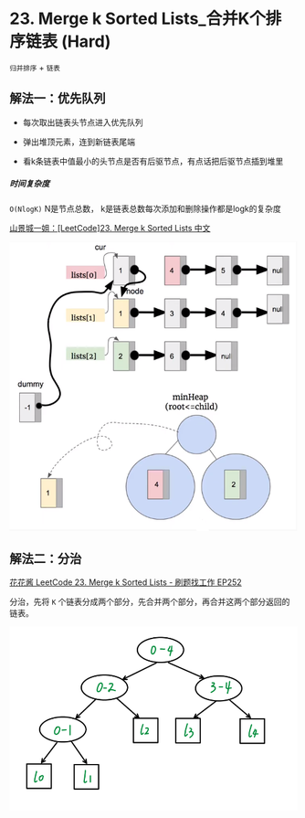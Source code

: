 # 23. Merge k Sorted Lists_合并K个排序链表 (Hard)

`归并排序` + `链表`



## 解法一：优先队列

- 每次取出链表头节点进入优先队列

- 弹出堆顶元素，连到新链表尾端
  
- 看k条链表中值最小的头节点是否有后驱节点，有点话把后驱节点插到堆里

##### 时间复杂度

`O(NlogK)` N是节点总数， k是链表总数每次添加和删除操作都是logk的复杂度



[山景城一姐：[LeetCode]23. Merge k Sorted Lists 中文](https://youtu.be/nGKv8oSs2Jc)

![solve_1](https://raw.githubusercontent.com/KimmiGYH/LeetCode_Notes_Public/master/Section05_Solutions/0023_Merge%20k%20Sorted%20Lists_%E5%90%88%E5%B9%B6K%E4%B8%AA%E6%8E%92%E5%BA%8F%E9%93%BE%E8%A1%A8(Hard)/solve_1.png)



## 解法二：分治

[花花酱 LeetCode 23. Merge k Sorted Lists - 刷题找工作 EP252](https://youtu.be/XqA8bBoEdIY)

分治，先将 `K` 个链表分成两个部分，先合并两个部分，再合并这两个部分返回的链表。



![solve_2](https://raw.githubusercontent.com/KimmiGYH/LeetCode_Notes_Public/master/Section05_Solutions/0023_Merge%20k%20Sorted%20Lists_%E5%90%88%E5%B9%B6K%E4%B8%AA%E6%8E%92%E5%BA%8F%E9%93%BE%E8%A1%A8(Hard)/solve_2.png)
